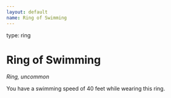 ```yaml
---
layout: default
name: Ring of Swimming
---
```

type: ring

# Ring of Swimming 
_Ring, uncommon_ 

You have a swimming speed of 40 feet while wearing this ring. 
